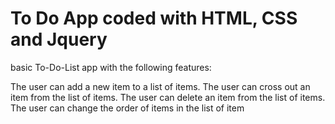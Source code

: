 # To Do App coded with HTML, CSS and Jquery

basic To-Do-List app with the following features:

The user can add a new item to a list of items.
The user can cross out an item from the list of items.
The user can delete an item from the list of items.
The user can change the order of items in the list of item
